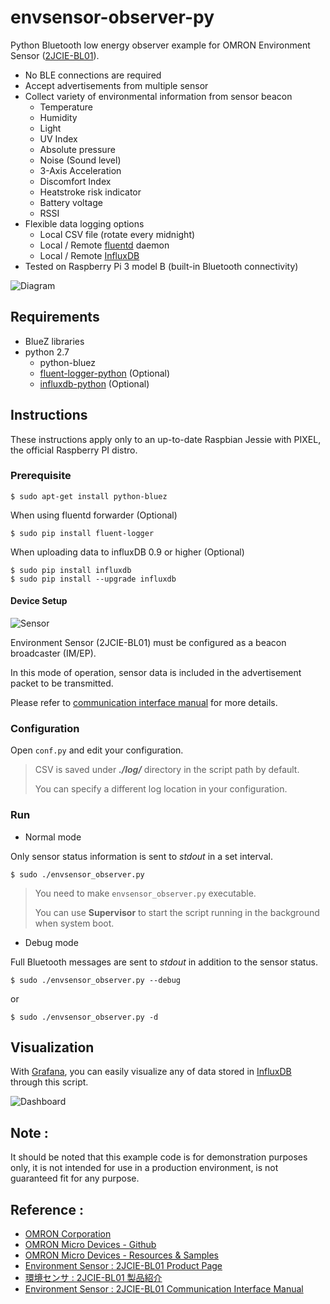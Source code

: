 # envsensor-observer-py

Python Bluetooth low energy observer example for OMRON Environment Sensor ([2JCIE-BL01](http://www.omron.com/ecb/products/sensor/special/environmentsensor/)).

*   No BLE connections are required
*   Accept advertisements from multiple sensor
*   Collect variety of environmental information from sensor beacon
    *   Temperature
    *   Humidity
    *   Light
    *   UV Index
    *   Absolute pressure
    *   Noise (Sound level)
    *   3-Axis Acceleration
    *   Discomfort Index
    *   Heatstroke risk indicator
    *   Battery voltage
    *   RSSI
*   Flexible data logging options
    *   Local CSV file (rotate every midnight)
    *   Local / Remote [fluentd](http://www.fluentd.org/) daemon
    *   Local / Remote [InfluxDB](https://www.influxdata.com/time-series-platform/influxdb/)
*   Tested on Raspberry Pi 3 model B (built-in Bluetooth connectivity)


![Diagram](https://github.com/OmronMicroDevices/envsensor-observer-py/wiki/images/diagram_s.png)

## Requirements

*   BlueZ libraries
*   python 2.7
    *   python-bluez
    *   [fluent-logger-python](https://github.com/fluent/fluent-logger-python) (Optional)
    *   [influxdb-python](https://github.com/influxdata/influxdb-python) (Optional)

## Instructions

These instructions apply only to an up-to-date Raspbian Jessie with PIXEL, the official Raspberry PI distro.

### Prerequisite

    $ sudo apt-get install python-bluez

When using fluentd forwarder (Optional)

    $ sudo pip install fluent-logger

When uploading data to influxDB 0.9 or higher (Optional)

    $ sudo pip install influxdb
    $ sudo pip install --upgrade influxdb

#### Device Setup

![Sensor](https://github.com/OmronMicroDevices/envsensor-observer-py/wiki/images/2jcie-bl01_s.png)

Environment Sensor (2JCIE-BL01) must be configured as a beacon broadcaster (IM/EP).

In this mode of operation, sensor data is included in the advertisement packet to be transmitted.

Please refer to [communication interface manual](https://omronmicrodevices.github.io/products/2jcie-bl01/communication_if_manual.html) for more details.


### Configuration

Open `conf.py` and edit your configuration.

 > CSV is saved under _**./log/**_ directory in the script path by default.
 >
 > You can specify a different log location in your configuration.

### Run

*   Normal mode

Only sensor status information is sent to _stdout_ in a set interval.

    $ sudo ./envsensor_observer.py

 > You need to make `envsensor_observer.py` executable.
 >
 > You can use **Supervisor** to start the script running in the background when system boot.

*   Debug mode

Full Bluetooth messages are sent to _stdout_ in addition to the sensor status.


    $ sudo ./envsensor_observer.py --debug

 or

    $ sudo ./envsensor_observer.py -d


## Visualization

With [Grafana](http://grafana.org/), you can easily visualize any of data stored in [InfluxDB](https://www.influxdata.com/time-series-platform/influxdb/) through this script.

![Dashboard](https://github.com/OmronMicroDevices/envsensor-observer-py/wiki/images/grafana_dashboard.png)

## Note :

It should be noted that this example code is for demonstration purposes only, it is not intended for use in a production environment, is not guaranteed fit for any purpose.

## Reference :
*   [OMRON Corporation](http://www.omron.com/)
*   [OMRON Micro Devices - Github](https://github.com/OmronMicroDevices/)
*   [OMRON Micro Devices - Resources & Samples](https://OmronMicroDevices.github.io/)
*   [Environment Sensor : 2JCIE-BL01 Product Page](http://www.omron.com/ecb/products/sensor/special/environmentsensor/)
*   [環境センサ : 2JCIE-BL01 製品紹介](http://www.omron.co.jp/ecb/products/sensor/special/environmentsensor/)
*   [Environment Sensor : 2JCIE-BL01 Communication Interface Manual](https://omronmicrodevices.github.io/products/2jcie-bl01/communication_if_manual.html)
